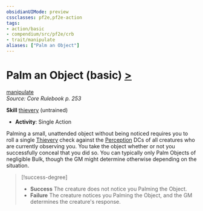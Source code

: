 ```yaml
---
obsidianUIMode: preview
cssclasses: pf2e,pf2e-action
tags:
- action/basic
- compendium/src/pf2e/crb
- trait/manipulate
aliases: ["Palm an Object"]
---
```

# Palm an Object (basic) [>](rules/core-rulebook/chapter-9-playing-the-game.md#Actions "Single Action")
[manipulate](rules/traits/manipulate.md "Manipulate General Trait")  
*Source: Core Rulebook p. 253*  

**Skill** [thievery](compendium/skills.md#Thievery) (untrained)
- **Activity**: Single Action

Palming a small, unattended object without being noticed requires you to roll a single [Thievery](compendium/skills.md#Thievery) check against the [Perception](compendium/skills.md#Perception) DCs of all creatures who are currently observing you. You take the object whether or not you successfully conceal that you did so. You can typically only Palm Objects of negligible Bulk, though the GM might determine otherwise depending on the situation.

> [!success-degree] 
> - **Success** The creature does not notice you Palming the Object.
> - **Failure** The creature notices you Palming the Object, and the GM determines the creature's response.